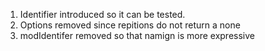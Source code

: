 1. Identifier introduced so it can be tested.
2. Options removed since repitions do not return a none
3. modIdentifer removed so that namign is more expressive
